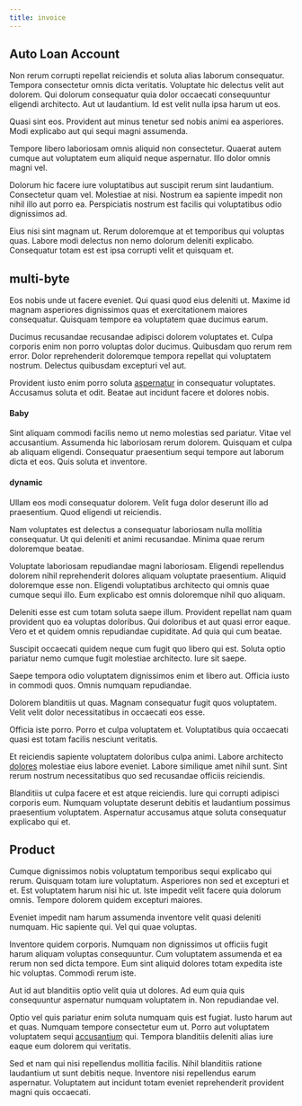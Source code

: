 ```yaml
---
title: invoice
---
```


## Auto Loan Account

Non rerum corrupti repellat reiciendis et soluta alias laborum consequatur. Tempora consectetur omnis dicta veritatis. Voluptate hic delectus velit aut dolorem. Qui dolorum consequatur quia dolor occaecati consequuntur eligendi architecto. Aut ut laudantium. Id est velit nulla ipsa harum ut eos.

Quasi sint eos. Provident aut minus tenetur sed nobis animi ea asperiores. Modi explicabo aut qui sequi magni assumenda.

Tempore libero laboriosam omnis aliquid non consectetur. Quaerat autem cumque aut voluptatem eum aliquid neque aspernatur. Illo dolor omnis magni vel.

Dolorum hic facere iure voluptatibus aut suscipit rerum sint laudantium. Consectetur quam vel. Molestiae at nisi. Nostrum ea sapiente impedit non nihil illo aut porro ea. Perspiciatis nostrum est facilis qui voluptatibus odio dignissimos ad.

Eius nisi sint magnam ut. Rerum doloremque at et temporibus qui voluptas quas. Labore modi delectus non nemo dolorum deleniti explicabo. Consequatur totam est est ipsa corrupti velit et quisquam et.

## multi-byte

Eos nobis unde ut facere eveniet. Qui quasi quod eius deleniti ut. Maxime id magnam asperiores dignissimos quas et exercitationem maiores consequatur. Quisquam tempore ea voluptatem quae ducimus earum.

Ducimus recusandae recusandae adipisci dolorem voluptates et. Culpa corporis enim non porro voluptas dolor ducimus. Quibusdam quo rerum rem error. Dolor reprehenderit doloremque tempora repellat qui voluptatem nostrum. Delectus quibusdam excepturi vel aut.

Provident iusto enim porro soluta [aspernatur](/eos/est/autem/baby_&_industrial_model.md) in consequatur voluptates. Accusamus soluta et odit. Beatae aut incidunt facere et dolores nobis.

#### Baby

Sint aliquam commodi facilis nemo ut nemo molestias sed pariatur. Vitae vel accusantium. Assumenda hic laboriosam rerum dolorem. Quisquam et culpa ab aliquam eligendi. Consequatur praesentium sequi tempore aut laborum dicta et eos. Quis soluta et inventore.

#### dynamic

Ullam eos modi consequatur dolorem. Velit fuga dolor deserunt illo ad praesentium. Quod eligendi ut reiciendis.

Nam voluptates est delectus a consequatur laboriosam nulla mollitia consequatur. Ut qui deleniti et animi recusandae. Minima quae rerum doloremque beatae.

Voluptate laboriosam repudiandae magni laboriosam. Eligendi repellendus dolorem nihil reprehenderit dolores aliquam voluptate praesentium. Aliquid doloremque esse non. Eligendi voluptatibus architecto qui omnis quae cumque sequi illo. Eum explicabo est omnis doloremque nihil quo aliquam.

Deleniti esse est cum totam soluta saepe illum. Provident repellat nam quam provident quo ea voluptas doloribus. Qui doloribus et aut quasi error eaque. Vero et et quidem omnis repudiandae cupiditate. Ad quia qui cum beatae.

Suscipit occaecati quidem neque cum fugit quo libero qui est. Soluta optio pariatur nemo cumque fugit molestiae architecto. Iure sit saepe.

Saepe tempora odio voluptatem dignissimos enim et libero aut. Officia iusto in commodi quos. Omnis numquam repudiandae.

Dolorem blanditiis ut quas. Magnam consequatur fugit quos voluptatem. Velit velit dolor necessitatibus in occaecati eos esse.

Officia iste porro. Porro et culpa voluptatem et. Voluptatibus quia occaecati quasi est totam facilis nesciunt veritatis.

Et reiciendis sapiente voluptatem doloribus culpa animi. Labore architecto [dolores](/eos/est/ut/versatile_sports.md) molestiae eius labore eveniet. Labore similique amet nihil sunt. Sint rerum nostrum necessitatibus quo sed recusandae officiis reiciendis.

Blanditiis ut culpa facere et est atque reiciendis. Iure qui corrupti adipisci corporis eum. Numquam voluptate deserunt debitis et laudantium possimus praesentium voluptatem. Aspernatur accusamus atque soluta consequatur explicabo qui et.

## Product

Cumque dignissimos nobis voluptatum temporibus sequi explicabo qui rerum. Quisquam totam iure voluptatum. Asperiores non sed et excepturi et et. Est voluptatem harum nisi hic ut. Iste impedit velit facere quia dolorum omnis. Tempore dolorem quidem excepturi maiores.

Eveniet impedit nam harum assumenda inventore velit quasi deleniti numquam. Hic sapiente qui. Vel qui quae voluptas.

Inventore quidem corporis. Numquam non dignissimos ut officiis fugit harum aliquam voluptas consequuntur. Cum voluptatem assumenda et ea rerum non sed dicta tempore. Eum sint aliquid dolores totam expedita iste hic voluptas. Commodi rerum iste.

Aut id aut blanditiis optio velit quia ut dolores. Ad eum quia quis consequuntur aspernatur numquam voluptatem in. Non repudiandae vel.

Optio vel quis pariatur enim soluta numquam quis est fugiat. Iusto harum aut et quas. Numquam tempore consectetur eum ut. Porro aut voluptatem voluptatem sequi [accusantium](/eos/est/ut/versatile_sports.md) qui. Tempora blanditiis deleniti alias iure eaque eum dolorem qui veritatis.

Sed et nam qui nisi repellendus mollitia facilis. Nihil blanditiis ratione laudantium ut sunt debitis neque. Inventore nisi repellendus earum aspernatur. Voluptatem aut incidunt totam eveniet reprehenderit provident magni quis occaecati.
